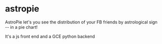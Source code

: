 # astropie

AstroPie let's you see the distribution of your FB friends by astrological sign -- in a pie chart!

It's a js front end and a GCE python backend
